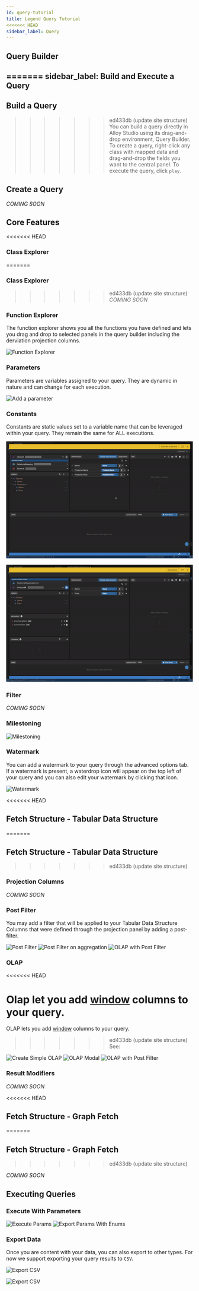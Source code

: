 ```yaml
---
id: query-tutorial
title: Legend Query Tutorial
<<<<<<< HEAD
sidebar_label: Query
---
```

## Query Builder

=======
sidebar_label: Build and Execute a Query 
---

## Build a Query
>>>>>>> ed433db (update site structure)
You can build a query directly in Alloy Studio using its drag-and-drop environment, Query Builder. To create a query, right-click any class with mapped data and drag-and-drop the fields you want to the central panel. To execute the query, click `play`. 

## Create a Query

_COMING SOON_

## Core Features

<<<<<<< HEAD
### Class Explorer

=======
### Class Explorer 
>>>>>>> ed433db (update site structure)
_COMING SOON_

### Function Explorer

The function explorer shows you all the functions you have defined and lets you drag and drop to selected panels in the query builder including the derviation projection columns.  

![Function Explorer](../assets/query-builder/function-explorer.gif)

### Parameters

Parameters are variables assigned to your query. They are dynamic in nature and can change for each execution.

![Add a parameter](../assets/query-builder/params.gif)

### Constants

Constants are static values set to a variable name that can be leveraged within your query. They remain the same for ALL executions.

![Add a constant](../assets/query-builder/constants-simple.gif)

![Add a constant for milestone value](../assets/query-builder/constants-milestoning.gif)

### Filter

_COMING SOON_

### Milestoning

![Milestoning](../assets/query-builder/milestoning.gif)

### Watermark

You can add a watermark to your query through the advanced options tab. If a watermark is present, a waterdrop icon will appear on the top left of your query and you can also edit your watermark by clicking that icon. 

![Watermark](../assets/query-builder/watermark.gif)

<<<<<<< HEAD
## Fetch Structure - Tabular Data Structure
=======

## Fetch Structure - Tabular Data Structure 
>>>>>>> ed433db (update site structure)

### Projection Columns

_COMING SOON_

### Post Filter

You may add a filter that will be applied to your Tabular Data Structure Columns that were defined through the projection panel by adding a post-filter.

![Post Filter](../assets/query-builder/post-filter-simple.gif)
![Post Filter on aggregation](../assets/query-builder/post-filter-aggregation.gif)
![OLAP with Post Filter](../assets/query-builder/post-filter-derived.gif)

### OLAP
<<<<<<< HEAD

Olap let you add [window](https://mode.com/sql-tutorial/sql-window-functions/) columns to your query. 
=======
OLAP lets you add [window](https://mode.com/sql-tutorial/sql-window-functions/) columns to your query. 
>>>>>>> ed433db (update site structure)
See: 

![Create Simple OLAP](../assets/query-builder/olap-simple.gif)
![OLAP Modal](../assets/query-builder/olap-create-modal.gif)
![OLAP with Post Filter](../assets/query-builder/olap-post-filter.gif)

### Result Modifiers

_COMING SOON_

<<<<<<< HEAD
## Fetch Structure - Graph Fetch
=======
## Fetch Structure - Graph Fetch 
>>>>>>> ed433db (update site structure)

_COMING SOON_

## Executing Queries

### Execute With Parameters

![Execute Params](../assets/query-builder/execute-params.gif)
![Export Params With Enums](../assets/query-builder/execute-params-enums.gif)

### Export Data

Once you are content with your data, you can also export to other types. For now we support exporting your query results to `CSV`.

![Export CSV](../assets/query-builder/export-csv.gif)

![Export CSV](../assets/query-builder/export-csv-params.gif)
